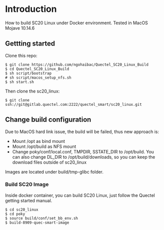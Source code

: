 # Introduction

How to build SC20 Linux under Docker environment. Tested in MacOS Mojave 10.14.6

## Gettting started

Clone this repo:

```
$ git clone https://github.com/ngohaibac/Quectel_SC20_Linux_Build
$ cd Quectel_SC20_Linux_Build
$ sh script/bootstrap
# sh script/macos_setup_nfs.sh
$ sh start.sh 
```
Then clone the sc20_linux:

```
$ git clone ssh://git@gitlab.quectel.com:2222/quectel_smart/sc20_linux.git
```
## Change build configuration

Due to MacOS hard link issue, the build will be failed, thus new approach is:
- Mount /opt as bind mount
- Mount /opt/build as NFS mount
- Change poky/conf/local.conf, TMPDIR, SSTATE_DIR to /opt/build. You can also change DL_DIR to /opt/build/downloads, so you can keep the download files outside of sc20_linux

Images are located under build/tmp-glibc folder.

### Build SC20 Image

Inside docker container, you can build SC20 Linux, just follow the Quectel getting started manual.

```
$ cd sc20_linux
$ cd poky
$ source build/conf/set_bb_env.sh
$ build-8909-quec-smart-image
```